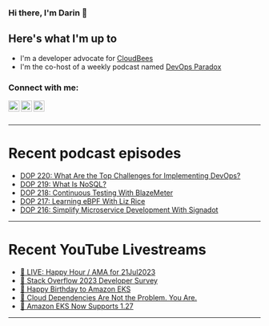 ### Hi there, I'm Darin 👋

## Here's what I'm up to
- I'm a developer advocate for [CloudBees][cloudbees-website]
- I'm the co-host of a weekly podcast named [DevOps Paradox][dop-website]

### Connect with me:

[<img align="left" alt="darinpope | Twitter" width="22px" src="https://cdn.jsdelivr.net/npm/simple-icons@v3/icons/twitter.svg" />][twitter]
[<img align="left" alt="darinpope | LinkedIn" width="22px" src="https://cdn.jsdelivr.net/npm/simple-icons@v3/icons/linkedin.svg" />][linkedin]
[<img align="left" alt="darinpope | Instagram" width="22px" src="https://cdn.jsdelivr.net/npm/simple-icons@v3/icons/instagram.svg" />][instagram]

<br />
<br />

---

# Recent podcast episodes
<!-- BLOG-POST-LIST:START -->
- [DOP 220: What Are the Top Challenges for Implementing DevOps?](https://www.devopsparadox.com/episodes/what-are-the-top-challenges-for-implementing-devops-220/)
- [DOP 219: What Is NoSQL?](https://www.devopsparadox.com/episodes/what-is-nosql-219/)
- [DOP 218: Continuous Testing With BlazeMeter](https://www.devopsparadox.com/episodes/continuous-testing-with-blazemeter-218/)
- [DOP 217: Learning eBPF With Liz Rice](https://www.devopsparadox.com/episodes/learning-ebpf-with-liz-rice-217/)
- [DOP 216: Simplify Microservice Development With Signadot](https://www.devopsparadox.com/episodes/simplify-microservice-development-with-signadot-216/)
<!-- BLOG-POST-LIST:END -->

---

# Recent YouTube Livestreams
<!-- YOUTUBE:START -->
- [🔴 LIVE: Happy Hour / AMA for 21Jul2023](https://www.youtube.com/watch?v=f0Kdp9BdNo8)
- [🔴 Stack Overflow 2023 Developer Survey](https://www.youtube.com/watch?v=Wkev8_Gaqo0)
- [🔴 Happy Birthday to Amazon EKS](https://www.youtube.com/watch?v=2gWGoccBIMA)
- [🔴 Cloud Dependencies Are Not the Problem. You Are.](https://www.youtube.com/watch?v=jpv-rKqPJRs)
- [🔴 Amazon EKS Now Supports 1.27](https://www.youtube.com/watch?v=GJznbcTdph4)
<!-- YOUTUBE:END -->

---


[website]: https://www.darinpope.com/
[twitter]: https://twitter.com/darinpope
[youtube]: https://youtube.com/darinpope
[instagram]: https://instagram.com/darinpope
[linkedin]: https://linkedin.com/in/darinpope
[cloudbees-website]: https://www.cloudbees.com/
[dop-website]: https://www.devopsparadox.com/

<!--
**darinpope/darinpope** is a ✨ _special_ ✨ repository because its `README.md` (this file) appears on your GitHub profile.

Here are some ideas to get you started:

- 🔭 I’m currently working on ...
- 🌱 I’m currently learning ...
- 👯 I’m looking to collaborate on ...
- 🤔 I’m looking for help with ...
- 💬 Ask me about ...
- 📫 How to reach me: ...
- 😄 Pronouns: ...
- ⚡ Fun fact: ...
-->
